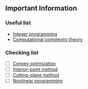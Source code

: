 ## Important Information
### Useful list
- [Integer programming](https://en.wikipedia.org/wiki/Integer_programming)
- [Computational complexity theory](https://en.wikipedia.org/wiki/Computational_complexity_theory)
### Checking list
- [ ] [Convex optimization](https://en.wikipedia.org/wiki/Convex_optimization)
- [ ] [Interior-point method](https://en.wikipedia.org/wiki/Interior-point_method)
- [ ] [Cutting-plane method](https://en.wikipedia.org/wiki/Cutting-plane_method)
- [ ] [Nonlinear programming](https://en.wikipedia.org/wiki/Nonlinear_programming)
